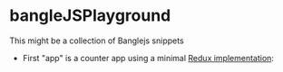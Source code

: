 # bangleJSPlayground

This might be a collection of Banglejs snippets

- First "app" is a counter app using a minimal [Redux implementation](https://blog.jakoblind.no/learn-redux-by-coding-a-mini-redux/): 
